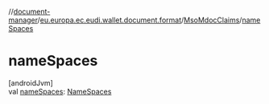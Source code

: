 //[document-manager](../../../index.md)/[eu.europa.ec.eudi.wallet.document.format](../index.md)/[MsoMdocClaims](index.md)/[nameSpaces](name-spaces.md)

# nameSpaces

[androidJvm]\
val [nameSpaces](name-spaces.md): [NameSpaces](../../eu.europa.ec.eudi.wallet.document/-name-spaces/index.md)
